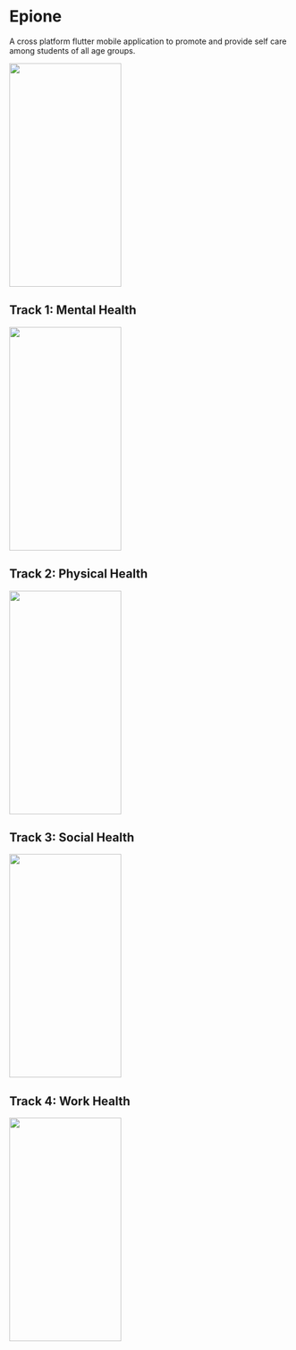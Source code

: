 # Epione
A cross platform flutter mobile application to promote and provide self care among students of all age groups.

<img src="https://user-images.githubusercontent.com/90041178/210432896-7b2a3c9a-3edd-4c74-aaa5-5e7e80cb9b6b.jpg" width="200" height="400">

## Track 1: Mental Health
<img src="https://user-images.githubusercontent.com/90041178/210433577-ba6913b4-07ae-49c6-b9be-848d1fff8cc0.jpg" width="200" height="400">

## Track 2: Physical Health
<img src="https://user-images.githubusercontent.com/90041178/210432976-1963449c-d86c-484c-abd2-5d9b8ed41b67.jpg" width="200" height="400">

## Track 3: Social Health
<img src="https://user-images.githubusercontent.com/90041178/210432993-990e8479-367c-4125-8842-00dd15ef0ba6.jpg" width="200" height="400">

## Track 4: Work Health
<img src="https://user-images.githubusercontent.com/90041178/210433001-4b06d0eb-bfe6-4541-abc3-07baa3e3c6a3.jpg" width="200" height="400">
